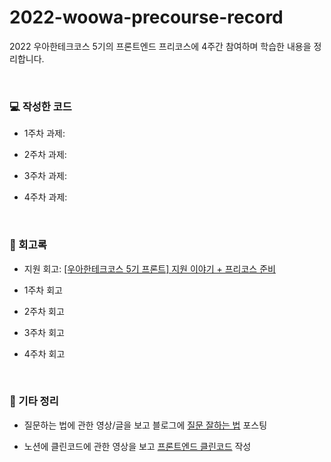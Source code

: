 # 2022-woowa-precourse-record
2022 우아한테크코스 5기의 프론트엔드 프리코스에 4주간 참여하며 학습한 내용을 정리합니다.

<br>

### 💻 작성한 코드
- 1주차 과제: 

- 2주차 과제: 

- 3주차 과제:

- 4주차 과제:

<br>

### 📜 회고록
- 지원 회고: <a href='https://velog.io/@hamham/%EC%9A%B0%EC%95%84%ED%95%9C%ED%85%8C%ED%81%AC%EC%BD%94%EC%8A%A4-5%EA%B8%B0-%ED%94%84%EB%A1%A0%ED%8A%B8-%EC%A7%80%EC%9B%90-%EC%9D%B4%EC%95%BC%EA%B8%B0-%ED%94%84%EB%A6%AC%EC%BD%94%EC%8A%A4-%EC%A4%80%EB%B9%84'>[우아한테크코스 5기 프론트] 지원 이야기 + 프리코스 준비</a>

- 1주차 회고

- 2주차 회고

- 3주차 회고

- 4주차 회고

<br>

### 🔎 기타 정리
- 질문하는 법에 관한 영상/글을 보고 블로그에 <a href='https://velog.io/@hamham/%EC%A7%88%EB%AC%B8-%EC%9E%98%ED%95%98%EB%8A%94-%EB%B2%95'>질문 잘하는 법</a> 포스팅

- 노션에 클린코드에 관한 영상을 보고 <a href='https://faceted-dash-136.notion.site/936811d027c24477be36970a5c608af5'>프론트엔드 클린코드</a> 작성
